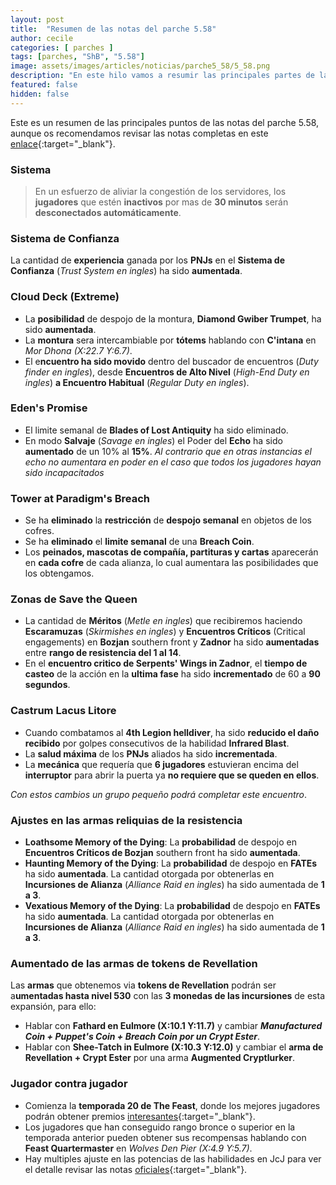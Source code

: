 ```yaml
---
layout: post
title:  "Resumen de las notas del parche 5.58"
author: cecile
categories: [ parches ]
tags: [parches, "ShB", "5.58"]
image: assets/images/articles/noticias/parche5_58/5_58.png
description: "En este hilo vamos a resumir las principales partes de las notas del parche 5.58."
featured: false
hidden: false
---
```


Este es un resumen de las principales puntos de las notas del parche 5.58, aunque os recomendamos revisar las notas completas en este [enlace](https://eu.finalfantasyxiv.com/lodestone/topics/detail/f2fcee891e2ed93dacdf6410b29cf1dbf7bedbcf){:target="_blank"}.

### Sistema 

<blockquote>
En un esfuerzo de aliviar la congestión de los servidores, los <b>jugadores</b> que estén <b>inactivos</b> por mas de <b>30 minutos</b> serán <b>desconectados automáticamente</b>.
</blockquote>

### Sistema de Confianza

La cantidad de **experiencia** ganada por los **PNJs** en el **Sistema de Confianza** (*Trust System en ingles*) ha sido **aumentada**.

### Cloud Deck (Extreme)

- La **posibilidad** de despojo de la montura, **Diamond Gwiber Trumpet**, ha sido **aumentada**.
- La **montura**  sera intercambiable por **tótems** hablando con **C'intana** en *Mor Dhona (X:22.7 Y:6.7)*.
- El e**ncuentro ha sido movido** dentro del buscador de encuentros (*Duty finder en ingles*), desde **Encuentros de Alto Nivel** (*High-End Duty en ingles*) **a Encuentro Habitual** (*Regular Duty en ingles*).

### Eden's Promise

- El limite semanal de **Blades of Lost Antiquity** ha sido eliminado.
- En modo **Salvaje** (*Savage en ingles*) el Poder del **Echo** ha sido **aumentado** de un 10% al **15%**. *Al contrario que en otras instancias el echo no aumentara en poder en el caso que todos los jugadores hayan sido incapacitados*

### Tower at Paradigm's Breach

- Se ha **eliminado** la **restricción** de **despojo semanal** en objetos de los cofres.
- Se ha **eliminado** el **limite semanal** de una **Breach Coin**.
- Los **peinados, mascotas de compañía, partituras y cartas** aparecerán en **cada cofre** de cada alianza, lo cual aumentara las posibilidades que los obtengamos.

### Zonas de Save the Queen

- La cantidad de **Méritos** (*Metle en ingles*) que recibiremos haciendo **Escaramuzas** (*Skirmishes en ingles*) y **Encuentros Críticos** (Critical engagements) en **Bozjan** southern front y **Zadnor** ha sido **aumentadas** entre **rango de resistencia del 1 al 14**.
- En el **encuentro critico de Serpents' Wings in Zadnor**, el **tiempo de casteo** de la acción en la **ultima fase** ha sido **incrementado** de 60 a **90 segundos**.

### Castrum Lacus Litore

- Cuando combatamos al **4th Legion helldiver**, ha sido **reducido el daño recibido** por golpes consecutivos de la habilidad **Infrared Blast**.
- La **salud máxima** de los **PNJs** aliados ha sido **incrementada**.
- La **mecánica** que requería que **6 jugadores** estuvieran encima del **interruptor** para abrir la puerta ya **no requiere que se queden en ellos**.

*Con estos cambios un grupo pequeño podrá completar este encuentro*.

### Ajustes en las armas reliquias de la resistencia

- **Loathsome Memory of the Dying**: La **probabilidad** de despojo en **Encuentros Críticos de Bozjan** southern front ha sido **aumentada**.
- **Haunting Memory of the Dying**: La **probabilidad** de despojo en **FATEs** ha sido **aumentada**. La cantidad otorgada por obtenerlas en **Incursiones de Alianza** (*Alliance Raid en ingles*) ha sido aumentada de **1 a 3**.
- **Vexatious Memory of the Dying**: La **probabilidad** de despojo en **FATEs** ha sido **aumentada**. La cantidad otorgada por obtenerlas en **Incursiones de Alianza** (*Alliance Raid en ingles*) ha sido aumentada de **1 a 3**.

### Aumentado de las armas de tokens de Revellation

 Las **armas** que obtenemos via **tokens de Revellation** podrán ser a**umentadas hasta nivel 530** con las **3 monedas de las incursiones** de esta expansión, para ello:
 
 - Hablar con **Fathard en Eulmore (X:10.1 Y:11.7)** y cambiar ***Manufactured Coin + Puppet's Coin + Breach Coin por un Crypt Ester***.
 - Hablar con **Shee-Tatch in Eulmore (X:10.3 Y:12.0)** y cambiar el **arma de Revellation + Crypt Ester** por una arma **Augmented Cryptlurker**.

 
### Jugador contra jugador

 - Comienza la **temporada 20 de The Feast**, donde los mejores jugadores podrán obtener premios [interesantes](https://sqex.to/q02Al){:target="_blank"}.
 - Los jugadores que han conseguido rango bronce o superior en la temporada anterior pueden obtener sus recompensas hablando con **Feast Quartermaster** en *Wolves Den Pier (X:4.9 Y:5.7)*.
 - Hay multiples ajuste en las potencias de las habilidades en JcJ para ver el detalle revisar las notas [oficiales](https://eu.finalfantasyxiv.com/lodestone/topics/detail/f2fcee891e2ed93dacdf6410b29cf1dbf7bedbcf){:target="_blank"}.